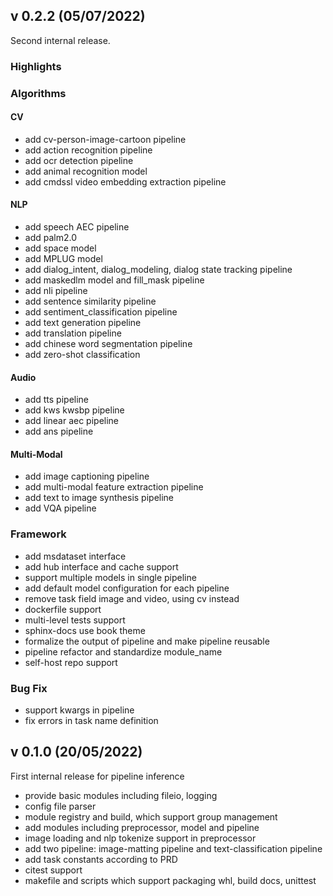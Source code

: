 ## v 0.2.2 (05/07/2022)
Second internal release.

### Highlights

### Algorithms
#### CV
* add cv-person-image-cartoon pipeline
* add action recognition pipeline
* add ocr detection pipeline
* add animal recognition model
* add cmdssl video embedding extraction pipeline

#### NLP
* add speech AEC pipeline
* add palm2.0
* add space model
* add MPLUG model
* add dialog_intent, dialog_modeling, dialog state tracking pipeline
* add maskedlm model and fill_mask pipeline
* add nli pipeline
* add sentence similarity pipeline
* add sentiment_classification pipeline
* add text generation pipeline
* add translation pipeline
* add chinese word segmentation pipeline
* add zero-shot classification

#### Audio
* add tts pipeline
* add kws kwsbp pipeline
* add linear aec pipeline
* add ans pipeline

#### Multi-Modal
* add image captioning pipeline
* add multi-modal feature extraction pipeline
* add text to image synthesis pipeline
* add VQA pipeline

### Framework
* add msdataset interface
* add hub interface and cache support
* support multiple models in single pipeline
* add default model configuration for each pipeline
* remove task field image and video, using cv instead
* dockerfile support
* multi-level tests support
* sphinx-docs use book theme
* formalize the output of pipeline and make pipeline reusable
* pipeline refactor and standardize module_name
* self-host repo support

### Bug Fix
* support kwargs in pipeline
* fix errors in task name definition

## v 0.1.0 (20/05/2022)

First internal release for pipeline inference

* provide basic modules including fileio, logging
* config file parser
* module registry and build, which support group management
* add modules including preprocessor, model and pipeline
* image loading and nlp tokenize support in preprocessor
* add two pipeline: image-matting pipeline and text-classification pipeline
* add task constants according to PRD
* citest support
* makefile and scripts which support packaging whl, build docs, unittest
